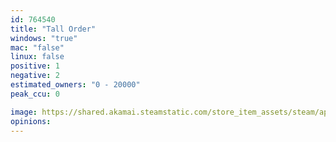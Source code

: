 ```yaml
---
id: 764540
title: "Tall Order"
windows: "true"
mac: "false"
linux: false
positive: 1
negative: 2
estimated_owners: "0 - 20000"
peak_ccu: 0

image: https://shared.akamai.steamstatic.com/store_item_assets/steam/apps/764540/header.jpg?t=1615417009
opinions:
---
```

